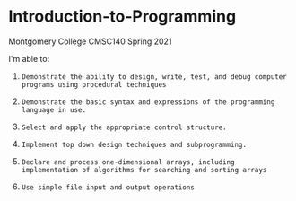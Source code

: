 # Introduction-to-Programming

Montgomery College CMSC140 Spring 2021

I'm able to:

   1.     Demonstrate the ability to design, write, test, and debug computer programs using procedural techniques

   2.     Demonstrate the basic syntax and expressions of the programming language in use.

   3.     Select and apply the appropriate control structure.

   4.     Implement top down design techniques and subprogramming.

   5.     Declare and process one-dimensional arrays, including implementation of algorithms for searching and sorting arrays

   6.     Use simple file input and output operations
